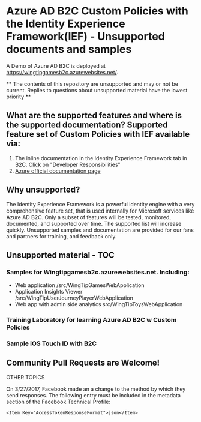 # Azure AD B2C Custom Policies with the Identity Experience Framework(IEF) - Unsupported documents and samples

A Demo of Azure AD B2C is deployed at https://wingtipgamesb2c.azurewebsites.net/.

** The contents of this repository are unsupported and may or not be current. Replies to questions about unsupported material have the lowest priority **

## What are the supported features and where is the supported documentation?  Supported feature set of Custom Policies with IEF available via:
1. The inline documentation in the Identity Experience Framework tab in B2C. Click on "Developer Responsibilities"
2. [Azure official documentation page](https://docs.microsoft.com/en-us/azure/active-directory-b2c/)


## Why unsupported?
The Identity Experience Framework is a powerful identity engine with a very comprehensive feature set, that is used internally for Microsoft services like Azure AD B2C.  Only a subset of features will be tested, monitored, documented, and supported over time. The supported list will increase quickly.  Unsupported samples and documentation are provided for our fans and partners for training, and feedback only. 

## Unsupported material - TOC

### Samples for Wingtipgamesb2c.azurewebsites.net. Including:
* Web application /src/WingTipGamesWebApplication
* Application Insights Viewer /src/WingTipUserJourneyPlayerWebApplication
* Web app with admin side analytics src/WingTipToysWebApplication

### Training Laboratory for learning Azure AD B2C w Custom Policies

### Sample iOS Touch ID with B2C


## Community Pull Requests are Welcome!



OTHER TOPICS

On 3/27/2017, Facebook made an a change to the method by which they send responses. The following entry must be included in the metadata section of the Facebook Technical Profile:
```
<Item Key="AccessTokenResponseFormat">json</Item>
```


